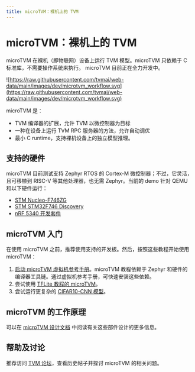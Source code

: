 ```yaml
---
title: microTVM：裸机上的 TVM
---
```


# microTVM：裸机上的 TVM

microTVM 在裸机（即物联网）设备上运行 TVM 模型。microTVM 只依赖于 C 标准库，不需要操作系统来执行。 microTVM 目前正在全力开发中。

![https://raw.githubusercontent.com/tvmai/web-data/main/images/dev/microtvm_workflow.svg](https://raw.githubusercontent.com/tvmai/web-data/main/images/dev/microtvm_workflow.svg)

microTVM 是：

* TVM 编译器的扩展，允许 TVM 以微控制器为目标
* 一种在设备上运行 TVM RPC 服务器的方法，允许自动调优
* 最小 C runtime，支持裸机设备上的独立模型推理。

## 支持的硬件

microTVM 目前测试支持 Zephyr RTOS 的 Cortex-M 微控制器；不过，它灵活，且可移植到 RISC-V 等其他处理器，也无需 Zephyr。当前的 demo 针对 QEMU 和以下硬件运行：

* [STM Nucleo-F746ZG](https://www.st.com/en/evaluation-tools/nucleo-f746zg.html)
* [STM STM32F746 Discovery](https://www.st.com/en/evaluation-tools/32f746gdiscovery.html)
* [nRF 5340 开发套件](https://www.nordicsemi.com/Software-and-tools/Development-Kits/nRF5340-DK)

## microTVM 入门

在使用 microTVM 之前，推荐使用支持的开发板。然后，按照这些教程开始使用 microTVM：

1. [启动 microTVM 虚拟机参考手册](../../user_guide/how_to_guide/microtvm/microtvm_vm)。microTVM 教程依赖于 Zephyr 和硬件的编译器工具链。通过虚拟机参考手册，可快速安装这些依赖。
2. 尝试使用 [TFLite 教程的 microTVM](../../user_guide/how_to_guide/microtvm/microtvm_tflite)。
3. 尝试运行更复杂的 [CIFAR10-CNN 模型](https://github.com/areusch/microtvm-blogpost-eval)。

## microTVM 的工作原理

可以在 [microTVM 设计文档](../../arch/arch/microtvm_design) 中阅读有关这些部件设计的更多信息。

## 帮助及讨论

推荐访问 [TVM 论坛](https://discuss.tvm.ai/)，查看历史帖子并探讨 microTVM 的相关问题。